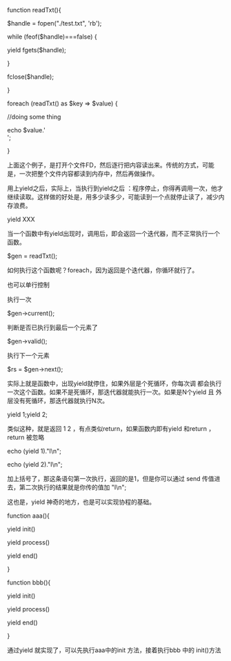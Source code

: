 function readTxt(){

$handle = fopen("./test.txt", 'rb');

while (feof($handle)===false) {

yield fgets($handle);

}

fclose($handle);

}

foreach (readTxt() as $key => $value) {

//doing some thing

echo $value.'<br />';

}

上面这个例子，是打开个文件FD，然后逐行把内容读出来。传统的方式，可能是，一次把整个文件内容都读到内存中，然后再做操作。

用上yield之后，实际上，当执行到yield之后 ：程序停止，你得再调用一次，他才继续读取。这样做的好处是，用多少读多少，可能读到一个点就停止读了，减少内存浪费。

yield XXX

当一个函数中有yield出现时，调用后，即会返回一个迭代器，而不正常执行一个函数。

$gen = readTxt();

如何执行这个函数呢？foreach，因为返回是个迭代器，你循环就行了。

也可以单行控制

执行一次

$gen->current();

判断是否已执行到最后一个元素了

$gen->valid();

执行下一个元素

$rs = $gen->next();

实际上就是函数中，出现yield就停住，如果外层是个死循环，你每次调 都会执行一次这个函数。如果不是死循环，那迭代器就能执行一次。如果是N个yield 且 外层没有死循环，那迭代器就执行N次。

yield 1;yield 2;

类似这种，就是返回 1 2 ，有点类似return，如果函数内即有yield 和return ，return 被忽略

echo (yield 1)."I\n";

echo (yield 2)."I\n";

加上括号了，那这条语句第一次执行，返回的是1，但是你可以通过 send 传值进去，第二次执行的结果就是你传的值加 "I\n";

这也是，yield 神奇的地方，也是可以实现协程的基础。

function aaa(){

yield init()

yield process()

yield end()

}

function bbb(){

yield init()

yield process()

yield end()

}

通过yield 就实现了，可以先执行aaa中的init 方法，接着执行bbb 中的 init()方法
